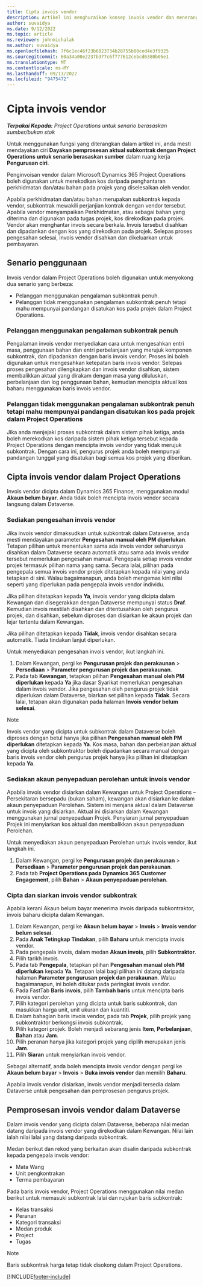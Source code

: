 ```yaml
---
title: Cipta invois vendor
description: Artikel ini menghuraikan konsep invois vendor dan menerangkan cara untuk menciptanya dalam Microsoft Dynamics 365 Project Operations.
author: suvaidya
ms.date: 9/12/2022
ms.topic: article
ms.reviewer: johnmichalak
ms.author: suvaidya
ms.openlocfilehash: 7f6c1ec46f23b6823734b28755b80ced4e3f9325
ms.sourcegitcommit: 60a34a00e2237b377c6f777612cebcd6380b05e1
ms.translationtype: MT
ms.contentlocale: ms-MY
ms.lasthandoff: 09/13/2022
ms.locfileid: "9475472"
---
```

# <a name="create-vendor-invoices"></a>Cipta invois vendor

_**Terpakai Kepada:** Project Operations untuk senario berasaskan sumber/bukan stok_

Untuk menggunakan fungsi yang diterangkan dalam artikel ini, anda mesti mendayakan ciri **Dayakan pemprosesan aktual subkontrak dengan Project Operations untuk senario berasaskan sumber** dalam ruang kerja **Pengurusan ciri**.

Penginvoisan vendor dalam Microsoft Dynamics 365 Project Operations boleh digunakan untuk merekodkan kos daripada penghantaran perkhidmatan dan/atau bahan pada projek yang diselesaikan oleh vendor.

Apabila perkhidmatan dan/atau bahan merupakan subkontrak kepada vendor, subkontrak mewakili perjanjian kontrak dengan vendor tersebut. Apabila vendor menyampaikan Perkhidmatan, atau sebagai bahan yang diterima dan digunakan pada tugas projek, kos direkodkan pada projek. Vendor akan menghantar invois secara berkala. Invois tersebut disahkan dan dipadankan dengan kos yang direkodkan pada projek. Selepas proses pengesahan selesai, invois vendor disahkan dan dikeluarkan untuk pembayaran.

## <a name="scenarios-for-use"></a>Senario penggunaan

Invois vendor dalam Project Operations boleh digunakan untuk menyokong dua senario yang berbeza:

- Pelanggan menggunakan pengalaman subkontrak penuh.
- Pelanggan tidak menggunakan pengalaman subkontrak penuh tetapi mahu mempunyai pandangan disatukan kos pada projek dalam Project Operations.

### <a name="customers-use-the-full-subcontracting-experiences"></a>Pelanggan menggunakan pengalaman subkontrak penuh

Pengalaman invois vendor menyediakan cara untuk mengesahkan entri masa, penggunaan bahan dan entri perbelanjaan yang merujuk komponen subkontrak, dan dipadankan dengan baris invois vendor. Proses ini boleh digunakan untuk mengesahkan ketepatan baris invois vendor. Selepas proses pengesahan dilengkapkan dan invois vendor disahkan, sistem membalikkan aktual yang dirakam dengan masa yang diluluskan, perbelanjaan dan log penggunaan bahan, kemudian mencipta aktual kos baharu menggunakan baris invois vendor.

### <a name="customers-dont-use-the-full-subcontracting-experiences-but-want-to-have-a-unified-view-of-costs-on-projects-in-project-operations"></a>Pelanggan tidak menggunakan pengalaman subkontrak penuh tetapi mahu mempunyai pandangan disatukan kos pada projek dalam Project Operations

Jika anda menjejaki proses subkontrak dalam sistem pihak ketiga, anda boleh merekodkan kos daripada sistem pihak ketiga tersebut kepada Project Operations dengan mencipta invois vendor yang tidak merujuk subkontrak. Dengan cara ini, pengurus projek anda boleh mempunyai pandangan tunggal yang disatukan bagi semua kos projek yang diberikan.

## <a name="create-vendor-invoices-in-project-operations"></a>Cipta invois vendor dalam Project Operations

Invois vendor dicipta dalam Dynamics 365 Finance, menggunakan modul **Akaun belum bayar**. Anda tidak boleh mencipta invois vendor secara langsung dalam Dataverse.

### <a name="set-up-vendor-invoice-verification"></a>Sediakan pengesahan invois vendor

Jika invois vendor dimaksudkan untuk subkontrak dalam Dataverse, anda mesti mendayakan parameter **Pengesahan manual oleh PM diperlukan**. Tetapan pilihan untuk menentukan sama ada invois vendor seharusnya disahkan dalam Dataverse secara automatik atau sama ada invois vendor tersebut memerlukan pengesahan manual. Pengepala setiap invois vendor projek termasuk pilihan nama yang sama. Secara lalai, pilihan pada pengepala semua invois vendor projek ditetapkan kepada nilai yang anda tetapkan di sini. Walau bagaimanapun, anda boleh mengemas kini nilai seperti yang diperlukan pada pengepala invois vendor individu.

Jika pilihan ditetapkan kepada **Ya**, invois vendor yang dicipta dalam Kewangan dan disegerakkan dengan Dataverse mempunyai status **Draf**. Kemudian invois mestilah disahkan dan ditentusahkan oleh pengurus projek, dan disahkan, sebelum diproses dan disiarkan ke akaun projek dan lejar tertentu dalam Kewangan.

Jika pilihan ditetapkan kepada **Tidak**, invois vendor disahkan secara automatik. Tiada tindakan lanjut diperlukan.

Untuk menyediakan pengesahan invois vendor, ikut langkah ini.

1. Dalam Kewangan, pergi ke **Pengurusan projek dan perakaunan** \> **Persediaan** \> **Parameter pengurusan projek dan perakaunan**.
1. Pada tab **Kewangan**, tetapkan pilihan **Pengesahan manual oleh PM diperlukan** kepada **Ya** jika dasar Syarikat memerlukan pengesahan dalam invois vendor. Jika pengesahan oleh pengurus projek tidak diperlukan dalam Dataverse, biarkan set pilihan kepada **Tidak**. Secara lalai, tetapan akan digunakan pada halaman **Invois vendor belum selesai**.

> [!NOTE]
> Invois vendor yang dicipta untuk subkontrak dalam Dataverse boleh diproses dengan betul hanya jika pilihan **Pengesahan manual oleh PM diperlukan** ditetapkan kepada **Ya**. Kos masa, bahan dan perbelanjaan aktual yang dicipta oleh subkontraktor boleh dipadankan secara manual dengan baris invois vendor oleh pengurus projek hanya jika pilihan ini ditetapkan kepada **Ya**.

### <a name="set-up-a-procurement-integration-account-for-vendor-invoices"></a>Sediakan akaun penyepaduan perolehan untuk invois vendor

Apabila invois vendor disiarkan dalam Kewangan untuk Project Operations – Persekitaran bersepadu (bukan saham), kewangan akan disiarkan ke dalam akaun penyepaduan Perolehan. Sistem ini menjana aktual dalam Dataverse untuk invois yang disiarkan. Aktual ini disiarkan dalam Kewangan menggunakan jurnal penyepaduan Projek. Penyiaran jurnal penyepaduan Projek ini menyiarkan kos aktual dan membalikkan akaun penyepaduan Perolehan.

Untuk menyediakan akaun penyepaduan Perolehan untuk invois vendor, ikut langkah ini.

1. Dalam Kewangan, pergi ke **Pengurusan projek dan perakaunan** \> **Persediaan** \> **Parameter pengurusan projek dan perakaunan**.
1. Pada tab **Project Operations pada Dynamics 365 Customer Engagement**, pilih **Bahan** \> **Akaun penyepaduan perolehan**.

### <a name="create-and-post-subcontract-vendor-invoices"></a>Cipta dan siarkan invois vendor subkontrak

Apabila kerani Akaun belum bayar menerima invois daripada subkontraktor, invois baharu dicipta dalam Kewangan.

1. Dalam Kewangan, pergi ke **Akaun belum bayar** \> **Invois** \> **Invois vendor belum selesai**.
1. Pada **Anak Tetingkap Tindakan**, pilih **Baharu** untuk mencipta invois vendor.
1. Pada pengepala invois, dalam medan **Akaun invois**, pilih **Subkontraktor**.
1. Pilih tarikh invois.
1. Pada tab **Pengepala**, tetapkan pilihan **Pengesahan manual oleh PM diperlukan** kepada **Ya**. Tetapan lalai bagi pilihan ini datang daripada halaman **Parameter pengurusan projek dan perakaunan**. Walau bagaimanapun, ini boleh ditukar pada peringkat invois vendor.
1. Pada FastTab **Baris invois**, pilih **Tambah baris** untuk mencipta baris invois vendor.
1. Pilih kategori perolehan yang dicipta untuk baris subkontrak, dan masukkan harga unit, unit ukuran dan kuantiti.
1. Dalam bahagian baris invois vendor, pada tab **Projek**, pilih projek yang subkontraktor berkongsi invois subkontrak.
1. Pilih kategori projek. Boleh menjadi sebarang jenis **Item**, **Perbelanjaan**, **Bahan** atau **Jam**.
1. Pilih peranan hanya jika kategori projek yang dipilih merupakan jenis **Jam**.
1. Pilih **Siaran** untuk menyiarkan invois vendor.

Sebagai alternatif, anda boleh mencipta invois vendor dengan pergi ke **Akaun belum bayar** \> **Invois** \> **Buka invois vendor** dan memilih **Baharu**.

Apabila invois vendor disiarkan, invois vendor menjadi tersedia dalam Dataverse untuk pengesahan dan pemprosesan pengurus projek.

## <a name="vendor-invoice-processing-in-dataverse"></a>Pemprosesan invois vendor dalam Dataverse

Dalam invois vendor yang dicipta dalam Dataverse, beberapa nilai medan datang daripada invois vendor yang direkodkan dalam Kewangan. Nilai lain ialah nilai lalai yang datang daripada subkontrak.

Medan berikut dan rekod yang berkaitan akan disalin daripada subkontrak kepada pengepala invois vendor:

- Mata Wang
- Unit pengkontrakan
- Terma pembayaran

Pada baris invois vendor, Project Operations menggunakan nilai medan berikut untuk memasuki subkontrak lalai dan rujukan baris subkontrak:

- Kelas transaksi
- Peranan
- Kategori transaksi
- Medan produk
- Project
- Tugas

> [!NOTE]
> Baris subkontrak harga tetap tidak disokong dalam Project Operations.

[!INCLUDE[footer-include](../includes/footer-banner.md)]
